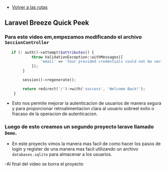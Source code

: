 - [Volver a las rutas](/Readme.md)

## Laravel Breeze Quick Peek


### Para este video em,empezamos modificando el archivo `SeccionController`

```php
   if (! auth()->attempt($attributes)) {
            throw ValidationException::withMessages([
                'email' => 'Your provided credentials could not be verified.'
            ]);
        }

        session()->regenerate();

        return redirect('/')->with('success', 'Welcome Back!');
    }
```

- Esto nos permite mejorar la autenticacion de usuarios de manera segura y para proporcionar retroalimentacion clara al usuario sobreel exito o fracaso de la operacion de autenticacion.


### Luego de esto creamos un segundo proyecto larave llamado `Demo`.

- En este proyecto vimos la manera mas facil de como hacer los pasos de login y register de una manera mas facil utilizando un archivo `databases.sqlite` para almacenar a los usuarios.

-Al final del video se borra el proyecto